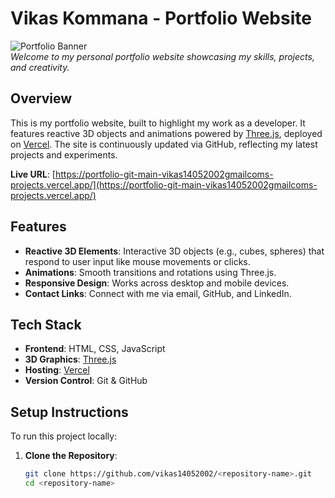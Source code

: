 # Vikas Kommana - Portfolio Website

![Portfolio Banner](https://via.placeholder.com/1200x300.png?text=Vikas+Kommana+Portfolio)  
*Welcome to my personal portfolio website showcasing my skills, projects, and creativity.*

## Overview
This is my portfolio website, built to highlight my work as a developer. It features reactive 3D objects and animations powered by [Three.js](https://threejs.org/), deployed on [Vercel](https://vercel.com/). The site is continuously updated via GitHub, reflecting my latest projects and experiments.

**Live URL**: [https://portfolio-git-main-vikas14052002gmailcoms-projects.vercel.app/](https://portfolio-git-main-vikas14052002gmailcoms-projects.vercel.app/)

## Features
- **Reactive 3D Elements**: Interactive 3D objects (e.g., cubes, spheres) that respond to user input like mouse movements or clicks.
- **Animations**: Smooth transitions and rotations using Three.js.
- **Responsive Design**: Works across desktop and mobile devices.
- **Contact Links**: Connect with me via email, GitHub, and LinkedIn.

## Tech Stack
- **Frontend**: HTML, CSS, JavaScript
- **3D Graphics**: [Three.js](https://threejs.org/)
- **Hosting**: [Vercel](https://vercel.com/)
- **Version Control**: Git & GitHub

## Setup Instructions
To run this project locally:
1. **Clone the Repository**:
   ```bash
   git clone https://github.com/vikas14052002/<repository-name>.git
   cd <repository-name>
